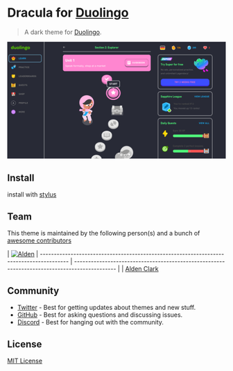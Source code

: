 # Dracula for [Duolingo](https://duolingo.com)

> A dark theme for [Duolingo](https://Duolingo.com).

![Screenshot](./screenshot.png)

## Install

install with [stylus](chrome-extension://clngdbkpkpeebahjckkjfobafhncgmne/edit.html?id=4)

## Team

This theme is maintained by the following person(s) and a bunch of [awesome contributors](https://github.com/sonofactgnrd/Duolingo-Dark-Mode)

| [![Alden](https://github.com/sonofactgnrd.png?size=100)](https://github.com/sonofactgnrd)
| ---------------------------------------------------------------------------------------- | --------------------------------------------------------------------------------------------- |
| [Alden Clark](https://github.com/sonofactgnrd)

## Community

- [Twitter](https://twitter.com/draculatheme) - Best for getting updates about themes and new stuff.
- [GitHub](https://github.com/dracula/dracula-theme/discussions) - Best for asking questions and discussing issues.
- [Discord](https://draculatheme.com/discord-invite) - Best for hanging out with the community.

## License

[MIT License](./LICENSE)
